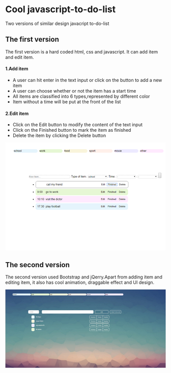 # Cool javascript-to-do-list
Two versions of similar design javacript to-do-list
<h2>The first version</h2>
<p>The first version is a hard coded html, css and javascript. It can add item and edit item.</p>
<h4>1.Add item</h1>
<ul>
	<li>A user can hit enter in the text input or click on the button to add a new item</li>
	<li>A user can choose whether or not the item has a start time</li>
	<li>All items are classified into 6 types,represented by different color</li>
	<li>Item without a time will be put at the front of the list</li>
</ul>
<h4>2.Edit item
</h1>
<ul>
	<li>Click on the Edit button to modify the content of the text input</li>
	<li>Click on the Finished button to mark the item as finished</li>
	<li>Delete the item by clicking the Delete button</li>
</ul>
<img alt="tosolist" src="https://github.com/zhangshyue/javascript-to-do-list/blob/master/img/img.png">
<h2>The second version</h2>
<p>The second version used Bootstrap and jQerry.Apart from adding item and editing item, it also has cool animation, draggable effect and UI design.</p>
<img alt="tosolist" src="https://github.com/zhangshyue/javascript-to-do-list/blob/master/img/img1.png">

